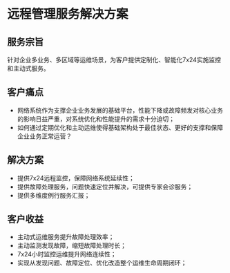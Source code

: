 # 远程管理服务解决方案

## 服务宗旨
针对企业多业务、多区域等运维场景，为客户提供定制化、智能化7x24实施监控和主动式服务。

## 客户痛点
- 网络系统作为支撑企业业务发展的基础平台，性能下降或故障频发对核心业务的影响日益严重，对系统优化和性能提升的需求十分迫切；
- 如何通过定期优化和主动运维使得基础架构处于最佳状态、更好的支撑和保障企业业务正常运营？

## 解决方案
- 提供7x24远程监控，保障网络系统延续性；
- 提供故障处理服务，问题快速定位并解决，可提供专家会诊服务； 
- 提供多维度例行服务汇报；

## 客户收益
- 主动式运维服务提升故障处理效率；
- 主动监测发现故障，缩短故障处理时长；
- 7x24小时监控运维提升网络连续性；
- 实现从发现问题、故障定位、优化改造整个运维生命周期闭环；
